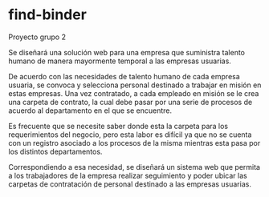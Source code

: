 # find-binder
Proyecto grupo 2

Se diseñará una solución web para una empresa que suministra talento humano de manera mayormente temporal a las empresas usuarias.  

De acuerdo con las necesidades de talento humano de cada empresa usuaria, se convoca y selecciona personal destinado a trabajar en misión en estas empresas.   Una vez contratado, a cada empleado en misión se le crea una carpeta de contrato, la cual debe pasar por una serie de procesos de acuerdo al departamento en el que se encuentre.

Es frecuente que se necesite saber donde esta la carpeta para los requerimientos del negocio, pero esta labor es difícil ya que no se cuenta con un registro asociado a los procesos de la misma mientras esta pasa por los distintos departamentos.

Correspondiendo a esa necesidad, se diseñará un sistema web que permita a los trabajadores de la empresa realizar seguimiento y poder ubicar las carpetas de contratación de personal destinado a las empresas usuarias.    


